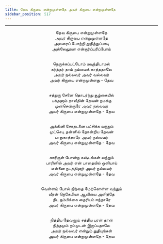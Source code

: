 ```yaml
---
title: தேவ கிருபை என்றுமுள்ளதே அவர் கிருபை என்றுமுள்ளதே
sidebar_position: 517
---
```


---
<center>
தேவ கிருபை என்றுமுள்ளதே<br/>
அவர் கிருபை என்றுமுள்ளதே<br/>
அவரைப் போற்றி துதித்துப்பாடி<br/>
அல்லேலூயா என்றார்ப்பரிப்போம்<br/><br/>

நெருக்கப்பட்டோம் மடிந்திடாமல்<br/>
கர்த்தர் தாம் நம்மைக் காத்ததாலே<br/>
அவர் நல்லவர் அவர் வல்லவர்<br/>
அவர் கிருபை என்றமுள்ளது                - தேவ<br/><br/>

சத்துரு சேனை தொடர்ந்து சூழ்கையில்<br/>
பக்தனாம் தாவீதின் தேவன் நமக்கு<br/>
முன்சென்றாரே அவர் நல்லவர்<br/>
அவர் கிருபை என்றுமுள்ளதே            - தேவ<br/><br/>

அக்கினி சோதடனை பட்சிக்க வந்தும்<br/>
முட்செடி தன்னில் தோன்றிய தேவன்<br/>
பாதுகாத்தாரே அவர் நல்லவர்<br/>
அவர் கிருபை என்றுமுள்ளதே            - தேவ<br/><br/>

காரிருள் போன்ற கஷ்டங்கள் வந்தும்<br/>
பாரினில் அவர் என் பாதையில் ஒளியாய்<br/>
என்னை நடத்தினார் அவர் நல்லவர்<br/>
அவர் கிருபை என்றுமுள்ளதே            - தேவ<br/><br/>

வெள்ளம் போல் நிந்தை மேற்கொள்ள வந்தும்<br/>
வீரன் நெகேமியா ஆவியை அளித்தே<br/>
திட நம்பிக்கை தைரியம் ஈந்தாரே<br/>
அவர் கிருபை என்றுமுள்ளதே            - தேவ<br/><br/>

நித்திய தேவனாம் சத்திய பரன் தான்<br/>
நித்தமும் நம்முடன் இருப்பதாலே<br/>
அவர் நல்லவர் என்றும் துதியுங்கள்<br/>
அவர் கிருபை என்றுமுள்ளதே            - தேவ
</center>